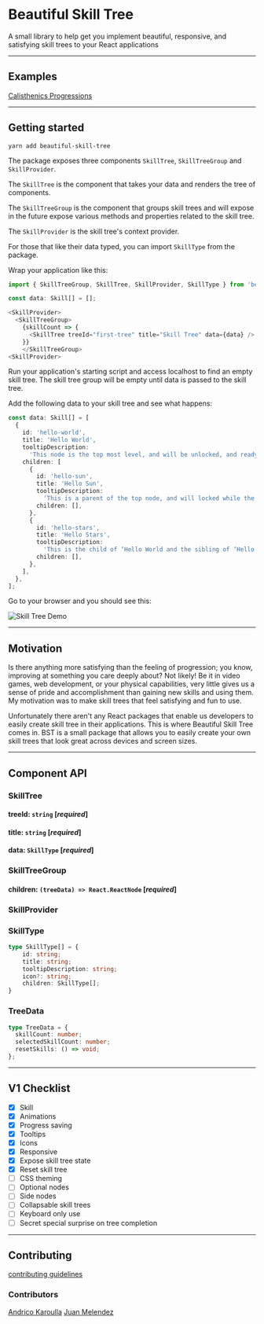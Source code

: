# Beautiful Skill Tree

A small library to help get you implement beautiful, responsive, and satisfying skill trees to your React applications

---

## Examples

[Calisthenics Progressions](https://calisthenicsskills.com/)

---

## Getting started

`yarn add beautiful-skill-tree`

The package exposes three components `SkillTree`, `SkillTreeGroup` and `SkillProvider`.

The `SkillTree` is the component that takes your data and renders the tree of components.

The `SkillTreeGroup` is the component that groups skill trees and will expose in the future expose various methods and properties related to the skill tree.

The `SkillProvider` is the skill tree's context provider.

For those that like their data typed, you can import `SkillType` from the package.

Wrap your application like this:

```typescript
import { SkillTreeGroup, SkillTree, SkillProvider, SkillType } from 'beautiful-skill-tree';

const data: Skill[] = [];

<SkillProvider>
  <SkillTreeGroup>
    {skillCount => {
      <SkillTree treeId="first-tree" title="Skill Tree" data={data} />
    }}
    </SkillTreeGroup>
<SkillProvider>
```

Run your application's starting script and access localhost to find an empty skill tree. The skill tree group will be empty until data is passed to the skill tree.

Add the following data to your skill tree and see what happens:

```typescript
const data: Skill[] = [
  {
    id: 'hello-world',
    title: 'Hello World',
    tooltipDescription:
      'This node is the top most level, and will be unlocked, and ready to be clicked.',
    children: [
      {
        id: 'hello-sun',
        title: 'Hello Sun',
        tooltipDescription:
          'This is a parent of the top node, and will locked while the parent isn’t in a selected state.',
        children: [],
      },
      {
        id: 'hello-stars',
        title: 'Hello Stars',
        tooltipDescription:
          'This is the child of ‘Hello World and the sibling of ‘Hello Sun’. Notice how the app takes care of the layout automatically? That’s why this is called Beautiful Skill Tree and not just ‘Skill Tree’. (Also the npm namespace had already been taken for the latter so (flick hair emoji).',
        children: [],
      },
    ],
  },
];
```

Go to your browser and you should see this:

![Skill Tree Demo](https://media.giphy.com/media/j2qzDGItebWCtFA7lW/giphy.gif)

---

## Motivation

Is there anything more satisfying than the feeling of progression; you know, improving at something you care deeply about? Not likely! Be it in video games, web development, or your physical capabilities, very little gives us a sense of pride and accomplishment than gaining new skills and using them. My motivation was to make skill trees that feel satisfying and fun to use.

Unfortunately there aren't any React packages that enable us developers to easily create skill tree in their applications. This is where Beautiful Skill Tree comes in. BST is a small package that allows you to easily create your own skill trees that look great across devices and screen sizes.

---

## Component API

### SkillTree

#### treeId: `string` [*required*]

#### title: `string` [*required*]

#### data: `SkillType` [*required*]

### SkillTreeGroup

#### children: `(treeData) => React.ReactNode` [*required*]

### SkillProvider

### SkillType

```typescript
type SkillType[] = {
	id: string;
	title: string;
	tooltipDescription: string;
	icon?: string;
	children: SkillType[];
}
```

### TreeData

```typescript
type TreeData = {
  skillCount: number;
  selectedSkillCount: number;
  resetSkills: () => void;
};
```

---

## V1 Checklist

- [x] Skill
- [x] Animations
- [x] Progress saving
- [x] Tooltips
- [x] Icons
- [x] Responsive
- [x] Expose skill tree state
- [x] Reset skill tree
- [ ] CSS theming
- [ ] Optional nodes
- [ ] Side nodes
- [ ] Collapsable skill trees
- [ ] Keyboard only use
- [ ] Secret special surprise on tree completion

---

## Contributing

[contributing guidelines](/CONTRIBUTING.md)

### Contributors

[Andrico Karoulla](https://github.com/andrico1234)
[Juan Melendez](https://github.com/juanmanual)
